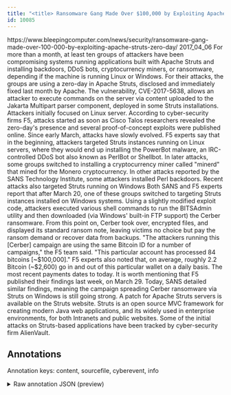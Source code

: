 ```yaml
---
title: "<title> Ransomware Gang Made Over $100,000 by Exploiting Apache Struts Zero-Day  </title>"
id: 10085
---
```


<title> Ransomware Gang Made Over $100,000 by Exploiting Apache Struts Zero-Day  </title>
<source> https://www.bleepingcomputer.com/news/security/ransomware-gang-made-over-100-000-by-exploiting-apache-struts-zero-day/ </source>
<date> 2017_04_06 </date>
<text>
For more than a month, at least ten groups of attackers have been compromising systems running applications built with Apache Struts and installing backdoors, DDoS bots, cryptocurrency miners, or ransomware, depending if the machine is running Linux or Windows.
For their attacks, the groups are using a zero-day in Apache Struts, disclosed and immediately fixed last month by Apache.
The vulnerability, CVE-2017-5638, allows an attacker to execute commands on the server via content uploaded to the Jakarta Multipart parser component, deployed in some Struts installations.
Attackers initially focused on Linux server.
According to cyber-security firms F5, attacks started as soon as Cisco Talos researchers revealed the zero-day's presence and several proof-of-concept exploits were published online.
Since early March, attacks have slowly evolved. F5 experts say that in the beginning, attackers targeted Struts instances running on Linux servers, where they would end up installing the PowerBot malware, an IRC-controlled DDoS bot also known as PerlBot or Shellbot.
In later attacks, some groups switched to installing a cryptocurrency miner called "minerd" that mined for the Monero cryptocurrency.
In other attacks reported by the SANS Technology Institute, some attackers installed Perl backdoors.
Recent attacks also targeted Struts running on Windows
Both SANS and F5 experts report that after March 20, one of these groups switched to targeting Struts instances installed on Windows systems.
Using a slightly modified exploit code, attackers executed various shell commands to run the BITSAdmin utility and then downloaded (via Windows' built-in FTP support) the Cerber ransomware.
From this point on, Cerber took over, encrypted files, and displayed its standard ransom note, leaving victims no choice but pay the ransom demand or recover data from backups.
"The attackers running this [Cerber] campaign are using the same Bitcoin ID for a number of campaigns," the F5 team said. "This particular account has processed 84 bitcoins [~$100,000]."
F5 experts also noted that, on average, roughly 2.2 Bitcoin (~$2,600) go in and out of this particular wallet on a daily basis. The most recent payments dates to today.
It is worth mentioning that F5 published their findings last week, on March 29. Today, SANS detailed similar findings, meaning the campaign spreading Cerber ransomware via Struts on Windows is still going strong.
A patch for Apache Struts servers is available on the Struts website. Struts is an open source MVC framework for creating modern Java web applications, and its widely used in enterprise environments, for both Intranets and public websites. Some of the initial attacks on Struts-based applications have been tracked by cyber-security firm AlienVault.
</text>



## Annotations

Annotation keys: content, sourcefile, cyberevent, info

<details>
<summary>Raw annotation JSON (preview)</summary>

```json
{
  "content": "For more than a month, at least ten groups of attackers have been compromising systems running applications built with Apache Struts and installing backdoors, DDoS bots, cryptocurrency miners, or ransomware, depending if the machine is running Linux or Windows. For their attacks, the groups are using a zero-day in Apache Struts, disclosed and immediately fixed last month by Apache. The vulnerability, CVE-2017-5638, allows an attacker to execute commands on the server via content uploaded to the Jakarta Multipart parser component, deployed in some Struts installations. Attackers initially focused on Linux server. According to cyber-security firms F5, attacks started as soon as Cisco Talos researchers revealed the zero-day's presence and several proof-of-concept exploits were published online. Since early March, attacks have slowly evolved. F5 experts say that in the beginning, attackers targeted Struts instances running on Linux servers, where they would end up installing the PowerBot malware, an IRC-controlled DDoS bot also known as PerlBot or Shellbot. In later attacks, some groups switched to installing a cryptocurrency miner called \"minerd\" that mined for the Monero cryptocurrency. In other attacks reported by the SANS Technology Institute, some attackers installed Perl backdoors. Recent attacks also targeted Struts running on Windows Both SANS and F5 experts report that after March 20, one of these groups switched to targeting Struts instances installed on Windows systems. Using a slightly modified exploit code, attackers executed various shell commands to run the BITSAdmin utility and then downloaded (via Windows' built-in FTP support) the Cerber ransomware. From this point on, Cerber took over, encrypted files, and displayed its standard ransom note, leaving victims no choice but pay the ransom demand or recover data from backups. \"The attackers running this [Cerber] campaign are using the same Bitcoin ID for a number of campaigns,\" the F5 team said. \"This particular account has processed 84 bitcoins [~$100,000].\" F5 experts also noted that, on average, roughly 2.2 Bitcoin (~$2,600) go in and out of this particular wallet on a daily basis. The most recent payments dates to today. It is worth mentioning that F5 published their findings last week, on March 29. Today, SANS detailed similar findings, meaning the campaign spreading Cerber ransomware via Struts on Windows is still going strong. A patch for Apache Struts servers is available on the Struts website. Struts is an open source MVC framework for creating modern Java web applications, and its widely used in enterprise environments, for both Intranets and public websites. Some of the initial attacks on Struts-based applications have been tracked by cyber-security firm AlienVault.",
  "sourcefile": "10085.txt",
  "cyberevent": {
    "hopper": [
      {
        "index": 0,
        "relation": "Same",
        "events": [
          {
            "index": "E3",
            "type": "Vulnerability-related",
            "realis": "Actual",
            "nugget": {
              "startOffset": 709,
              "index": "T11",
              "endOffset": 717,
              "text": "revealed"
            },
            "argument": [
              {
                "index": "T12",
                "text": "zero-day",
                "endOffset": 730,
                "role": {
                  "type": "Vulnerability"
                },
                "startOffset": 722,
                "type": "Vulnerability"
              },
              {
                "index": "T10",
                "text": "Cisco Talos researchers",
                "endOffset": 708,
                "role": {
                  "type": "Discoverer"
                },
                "startOffset": 685,
                "type": "Person"
              }
            ],
            "subtype": "DiscoverVulnerability"
          },
          {
            "index": "E4",
            "type": "Vuln
```
</details>
